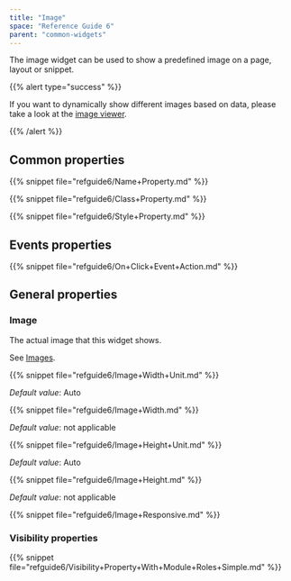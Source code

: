 ```yaml
---
title: "Image"
space: "Reference Guide 6"
parent: "common-widgets"
---
```



The image widget can be used to show a predefined image on a page, layout or snippet.

{{% alert type="success" %}}

If you want to dynamically show different images based on data, please take a look at the [image viewer](image-viewer).

{{% /alert %}}

## Common properties

{{% snippet file="refguide6/Name+Property.md" %}}

{{% snippet file="refguide6/Class+Property.md" %}}

{{% snippet file="refguide6/Style+Property.md" %}}

## Events properties

{{% snippet file="refguide6/On+Click+Event+Action.md" %}}

## General properties

### Image

The actual image that this widget shows.

See [Images](images).

{{% snippet file="refguide6/Image+Width+Unit.md" %}}

_Default value_: Auto

{{% snippet file="refguide6/Image+Width.md" %}}

_Default value_: not applicable

{{% snippet file="refguide6/Image+Height+Unit.md" %}}

_Default value_: Auto

{{% snippet file="refguide6/Image+Height.md" %}}

_Default value_: not applicable

{{% snippet file="refguide6/Image+Responsive.md" %}}

### Visibility properties

{{% snippet file="refguide6/Visibility+Property+With+Module+Roles+Simple.md" %}}
